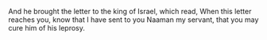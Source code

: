 And he brought the letter to the king of Israel, which read, When this letter reaches you, know that I have sent to you Naaman my servant, that you may cure him of his leprosy.
